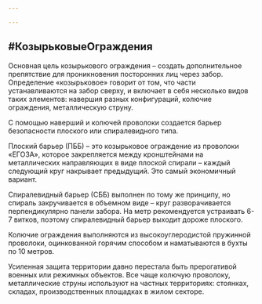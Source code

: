```yaml
---

---
```

## #КозырьковыеОграждения

Основная цель козырькового ограждения – создать дополнительное препятствие для проникновения посторонних лиц через забор. Определение «козырьковое» говорит от том, что части устанавливаются на забор сверху, и включает в себя несколько видов таких элементов: навершия разных конфигураций, колючие ограждения, металлическую струну.

С помощью наверший и колючей проволоки создается барьер безопасности плоского или спиралевидного типа.

Плоский барьер (ПББ) – это козырьковое ограждение из проволоки «ЕГОЗА», которое закрепляется между кронштейнами на металлических направляющих в виде плоской спирали – каждый следующий круг накрывает предыдущий. Это самый экономичный вариант.

Спиралевидный барьер (СББ) выполнен по тому же принципу, но спираль закручивается в объемном виде – круг разворачивается перпендикулярно панели забора. На метр рекомендуется устраивать 6-7 витков, поэтому спиралевидный барьер выходит дороже плоского.

Колючие ограждения выполняются из высокоуглеродистой пружинной проволоки, оцинкованной горячим способом и наматываются в бухты по 10 метров.

Усиленная защита территории давно перестала быть прерогативой военных или режимных объектов. Все чаще колючую проволоку, металлические струны используют на частных территориях: стоянках, складах, производственных площадках в жилом секторе.